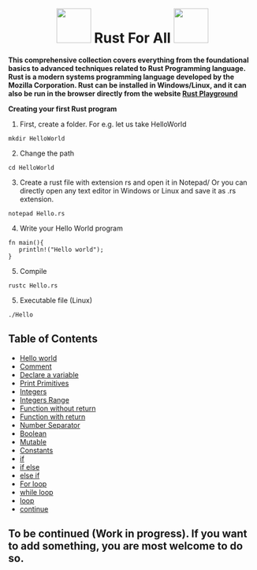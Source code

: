  <h1 align="center"> <img src="https://github.com/santoshpanda1995/Image-Processing-using-Matlab/blob/main/Images/giphy.gif" width="70px"> Rust For All <img src="https://github.com/santoshpanda1995/Image-Processing-using-Matlab/blob/main/Images/giphy.gif" width="70px"> </h1>

**This comprehensive collection covers everything from the foundational basics to advanced techniques related to Rust Programming language. Rust is a modern systems programming language developed by the Mozilla Corporation. Rust can be installed in Windows/Linux, and it can also be run in the browser directly from the website [Rust Playground](https://play.rust-lang.org/)**

**Creating your first Rust program**
1) First, create a folder. For e.g. let us take HelloWorld
```
mkdir HelloWorld
```
2) Change the path
```
cd HelloWorld
```
3) Create a rust file with extension rs and open it in Notepad/ Or you can directly open any text editor in Windows or Linux and save it as .rs extension.
```
notepad Hello.rs
```
4) Write your Hello World program
```
fn main(){
   println!("Hello world");
}
```
5) Compile
```
rustc Hello.rs
```
5) Executable file (Linux) 
```
./Hello
```





## Table of Contents
- [Hello world](https://github.com/santoshpanda1995/Rust-for-all/blob/main/Hello.rs) 
- [Comment](https://github.com/santoshpanda1995/Rust-for-all/blob/main/program/comment.rs)
- [Declare a variable](https://github.com/santoshpanda1995/Rust-for-all/blob/main/program/variable.rs)
- [Print Primitives](https://github.com/santoshpanda1995/Rust-for-all/blob/main/program/print_primitives.rs)
- [Integers](https://github.com/santoshpanda1995/Rust-for-all/blob/main/program/integers.rs)
- [Integers Range](https://github.com/santoshpanda1995/Rust-for-all/blob/main/program/integerrange.rs)
- [Function without return](https://github.com/santoshpanda1995/Rust-for-all/blob/main/program/function_without_return.rs)
- [Function with return](https://github.com/santoshpanda1995/Rust-for-all/blob/main/program/function_with_return.rs)
- [Number Separator](https://github.com/santoshpanda1995/Rust-for-all/blob/main/program/number_separator.rs)
- [Boolean](https://github.com/santoshpanda1995/Rust-for-all/blob/main/program/boolean.rs)
- [Mutable](https://github.com/santoshpanda1995/Rust-for-all/blob/main/program/mutable.rs)
- [Constants](https://github.com/santoshpanda1995/Rust-for-all/blob/main/program/constants.rs)
- [if](https://github.com/santoshpanda1995/Rust-for-all/blob/main/program/if.rs)
- [if else](https://github.com/santoshpanda1995/Rust-for-all/blob/main/program/if_else.rs)
- [else if](https://github.com/santoshpanda1995/Rust-for-all/blob/main/program/elseif.rs)
- [For loop](https://github.com/santoshpanda1995/Rust-for-all/blob/main/program/forloop.rs)
- [while loop](https://github.com/santoshpanda1995/Rust-for-all/blob/main/program/whileloop.rs)
- [loop](https://github.com/santoshpanda1995/Rust-for-all/blob/main/program/loop.rs)
- [continue](https://github.com/santoshpanda1995/Rust-for-all/blob/main/program/continue.rs)
## To be continued (Work in progress). If you want to add something, you are most welcome to do so.
